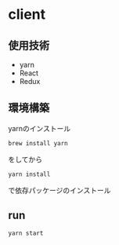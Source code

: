 # client

## 使用技術

 - yarn
 - React
 - Redux

## 環境構築

yarnのインストール

```sh
brew install yarn
```

をしてから

```sh
yarn install
```

で依存パッケージのインストール

## run

```sh
yarn start
```



